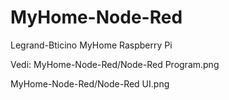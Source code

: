 # MyHome-Node-Red
Legrand-Bticino MyHome Raspberry Pi

Vedi:
MyHome-Node-Red/Node-Red Program.png

MyHome-Node-Red/Node-Red UI.png
